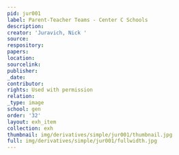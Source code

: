 ```yaml
---
pid: jur001
label: Parent-Teacher Teams - Center C Schools
description:
creator: 'Juravich, Nick '
source:
respository:
papers:
location:
sourcelink:
publisher:
_date:
contributor:
rights: Used with permission
relation:
_type: image
school: gen
order: '32'
layout: exh_item
collection: exh
thumbnail: img/derivatives/simple/jur001/thumbnail.jpg
full: img/derivatives/simple/jur001/fullwidth.jpg
---
```

